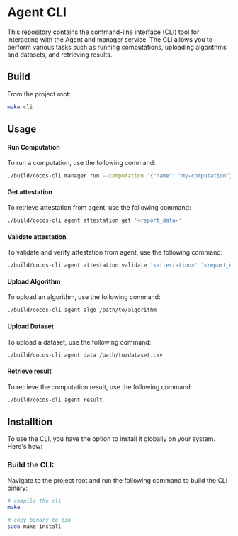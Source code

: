 # Agent CLI

This repository contains the command-line interface (CLI) tool for interacting with the Agent and manager service. The CLI allows you to perform various tasks such as running computations, uploading algorithms and datasets, and retrieving results.

## Build

From the project root:

```bash
make cli
```

## Usage

#### Run Computation

To run a computation, use the following command:

```bash
./build/cocos-cli manager run --computation '{"name": "my-computation"}'
```

#### Get attestation
To retrieve attestation from agent, use the following command:
```bash
./build/cocos-cli agent attestation get '<report_data>'
```

#### Validate attestation
To validate and verify attestation from agent, use the following command:
```bash
./build/cocos-cli agent attestation validate '<attestation>' '<report_data>'
```

#### Upload Algorithm

To upload an algorithm, use the following command:

```bash
./build/cocos-cli agent algo /path/to/algorithm
```

#### Upload Dataset

To upload a dataset, use the following command:

```bash
./build/cocos-cli agent data /path/to/dataset.csv
```

#### Retrieve result

To retrieve the computation result, use the following command:

```bash
./build/cocos-cli agent result
```

## Installtion

To use the CLI, you have the option to install it globally on your system. Here's how:

### Build the CLI:

Navigate to the project root and run the following command to build the CLI binary:

```bash
# compile the cli
make

# copy binary to bin
sudo make install
```
